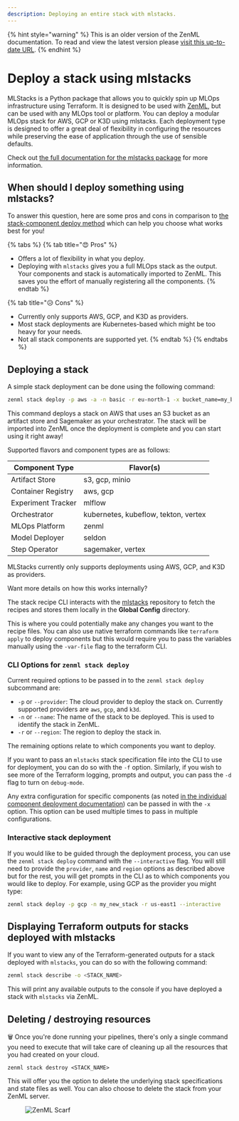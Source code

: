 ```yaml
---
description: Deploying an entire stack with mlstacks.
---
```


{% hint style="warning" %}
This is an older version of the ZenML documentation. To read and view the latest version please [visit this up-to-date URL](https://docs.zenml.io).
{% endhint %}


# Deploy a stack using mlstacks

MLStacks is a Python package that allows you to quickly spin up MLOps infrastructure using Terraform. It is designed to be used with [ZenML](https://zenml.io), but can be used with any MLOps tool or platform. You can deploy a modular MLOps stack for AWS, GCP or K3D using mlstacks. Each deployment type is designed to offer a great deal of flexibility in configuring the resources while preserving the ease of application through the use of sensible defaults.

Check out [the full documentation for the mlstacks package](https://mlstacks.zenml.io/) for more information.

## When should I deploy something using mlstacks?

To answer this question, here are some pros and cons in comparison to [the stack-component deploy method](deploy-a-stack-component.md) which can help you choose what works best for you!

{% tabs %}
{% tab title="😍 Pros" %}
* Offers a lot of flexibility in what you deploy.
* Deploying with `mlstacks` gives you a full MLOps stack as the output. Your components and stack is automatically imported to ZenML. This saves you the effort of manually registering all the components.
{% endtab %}

{% tab title="😥 Cons" %}
* Currently only supports AWS, GCP, and K3D as providers.
* Most stack deployments are Kubernetes-based which might be too heavy for your needs.
* Not all stack components are supported yet.
{% endtab %}
{% endtabs %}

## Deploying a stack

A simple stack deployment can be done using the following command:

```bash
zenml stack deploy -p aws -a -n basic -r eu-north-1 -x bucket_name=my_bucket -o sagemaker
```

This command deploys a stack on AWS that uses an S3 bucket as an artifact store and Sagemaker as your orchestrator. The stack will be imported into ZenML once the deployment is complete and you can start using it right away!

Supported flavors and component types are as follows:

| Component Type     | Flavor(s)                            |
| ------------------ | ------------------------------------ |
| Artifact Store     | s3, gcp, minio                       |
| Container Registry | aws, gcp                             |
| Experiment Tracker | mlflow                               |
| Orchestrator       | kubernetes, kubeflow, tekton, vertex |
| MLOps Platform     | zenml                                |
| Model Deployer     | seldon                               |
| Step Operator      | sagemaker, vertex                    |

MLStacks currently only supports deployments using AWS, GCP, and K3D as providers.

Want more details on how this works internally?

The stack recipe CLI interacts with the [mlstacks](https://github.com/zenml-io/mlstacks) repository to fetch the recipes and stores them locally in the **Global Config** directory.

This is where you could potentially make any changes you want to the recipe files. You can also use native terraform commands like `terraform apply` to deploy components but this would require you to pass the variables manually using the `-var-file` flag to the terraform CLI.

### CLI Options for `zenml stack deploy`

Current required options to be passed in to the `zenml stack deploy` subcommand are:

* `-p` or `--provider`: The cloud provider to deploy the stack on. Currently supported providers are `aws`, `gcp`, and `k3d`.
* `-n` or `--name`: The name of the stack to be deployed. This is used to identify the stack in ZenML.
* `-r` or `--region`: The region to deploy the stack in.

The remaining options relate to which components you want to deploy.

If you want to pass an `mlstacks` stack specification file into the CLI to use for deployment, you can do so with the `-f` option. Similarly, if you wish to see more of the Terraform logging, prompts and output, you can pass the `-d` flag to turn on `debug-mode`.

Any extra configuration for specific components (as noted [in the individual component deployment documentation](deploy-a-stack-component.md)) can be passed in with the `-x` option. This option can be used multiple times to pass in multiple configurations.

### Interactive stack deployment

If you would like to be guided through the deployment process, you can use the `zenml stack deploy` command with the `--interactive` flag. You will still need to provide the `provider`, `name` and `region` options as described above but for the rest, you will get prompts in the CLI as to which components you would like to deploy. For example, using GCP as the provider you might type:

```bash
zenml stack deploy -p gcp -n my_new_stack -r us-east1 --interactive
```

## Displaying Terraform outputs for stacks deployed with mlstacks

If you want to view any of the Terraform-generated outputs for a stack deployed with `mlstacks`, you can do so with the following command:

```bash
zenml stack describe -o <STACK_NAME>
```

This will print any available outputs to the console if you have deployed a stack with `mlstacks` via ZenML.

## Deleting / destroying resources

🗑️ Once you're done running your pipelines, there's only a single command you need to execute that will take care of cleaning up all the resources that you had created on your cloud.

```
zenml stack destroy <STACK_NAME>
```

This will offer you the option to delete the underlying stack specifications and state files as well. You can also choose to delete the stack from your ZenML server.

<figure><img src="https://static.scarf.sh/a.png?x-pxid=f0b4f458-0a54-4fcd-aa95-d5ee424815bc" alt="ZenML Scarf"><figcaption></figcaption></figure>
